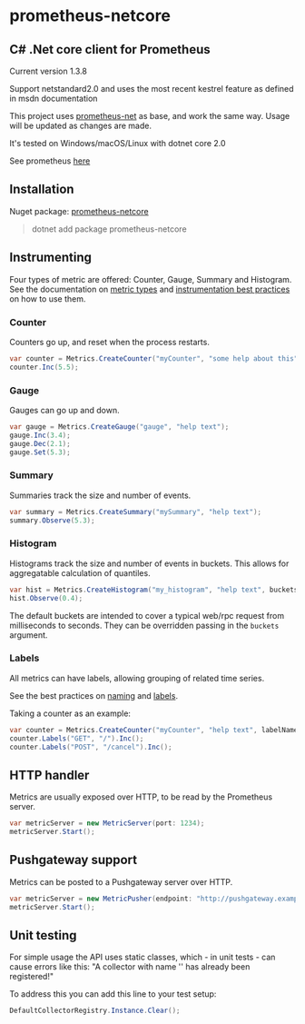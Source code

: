 # prometheus-netcore
## C# .Net core client for Prometheus

Current version 1.3.8

Support netstandard2.0 and uses the most recent kestrel feature as defined in msdn documentation

This project uses [prometheus-net](https://github.com/andrasm/prometheus-net) as base, and work the same way. Usage will be updated as changes are made.

It's tested on Windows/macOS/Linux with dotnet core 2.0

See prometheus [here](http://prometheus.io/)

## Installation

Nuget package: [prometheus-netcore](https://www.nuget.org/packages/prometheus-netcore)

>dotnet add package prometheus-netcore

## Instrumenting

Four types of metric are offered: Counter, Gauge, Summary and Histogram.
See the documentation on [metric types](http://prometheus.io/docs/concepts/metric_types/)
and [instrumentation best practices](http://prometheus.io/docs/practices/instrumentation/#counter-vs.-gauge-vs.-summary)
on how to use them.

### Counter

Counters go up, and reset when the process restarts.


```csharp
var counter = Metrics.CreateCounter("myCounter", "some help about this");
counter.Inc(5.5);
```

### Gauge

Gauges can go up and down.


```csharp
var gauge = Metrics.CreateGauge("gauge", "help text");
gauge.Inc(3.4);
gauge.Dec(2.1);
gauge.Set(5.3);
```

### Summary

Summaries track the size and number of events.

```csharp
var summary = Metrics.CreateSummary("mySummary", "help text");
summary.Observe(5.3);
```

### Histogram

Histograms track the size and number of events in buckets.
This allows for aggregatable calculation of quantiles.

```csharp
var hist = Metrics.CreateHistogram("my_histogram", "help text", buckets: new[] { 0, 0.2, 0.4, 0.6, 0.8, 0.9 });
hist.Observe(0.4);
```

The default buckets are intended to cover a typical web/rpc request from milliseconds to seconds.
They can be overridden passing in the `buckets` argument.

### Labels

All metrics can have labels, allowing grouping of related time series.

See the best practices on [naming](http://prometheus.io/docs/practices/naming/)
and [labels](http://prometheus.io/docs/practices/instrumentation/#use-labels).

Taking a counter as an example:

```csharp
var counter = Metrics.CreateCounter("myCounter", "help text", labelNames: new []{ "method", "endpoint"});
counter.Labels("GET", "/").Inc();
counter.Labels("POST", "/cancel").Inc();
```

## HTTP handler

Metrics are usually exposed over HTTP, to be read by the Prometheus server.

```csharp
var metricServer = new MetricServer(port: 1234);
metricServer.Start();
```

## Pushgateway support

Metrics can be posted to a Pushgateway server over HTTP.

```csharp
var metricServer = new MetricPusher(endpoint: "http://pushgateway.example.org:9091/metrics", job: "some_job");
metricServer.Start();
```

## Unit testing
For simple usage the API uses static classes, which - in unit tests - can cause errors like this: "A collector with name '<NAME>' has already been registered!"

To address this you can add this line to your test setup:

```csharp
DefaultCollectorRegistry.Instance.Clear();
```

